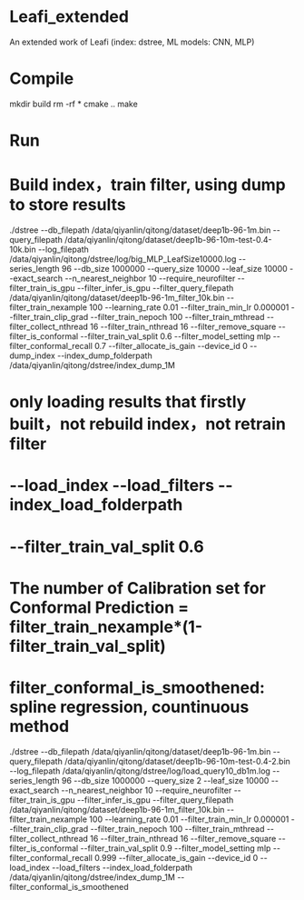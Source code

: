 # Leafi_extended
An extended work of Leafi (index: dstree, ML models: CNN, MLP)

# Compile
mkdir build
rm -rf *
cmake ..
make

# Run
#  Build index，train filter, using dump to store results
 ./dstree --db_filepath /data/qiyanlin/qitong/dataset/deep1b-96-1m.bin --query_filepath /data/qiyanlin/qitong/dataset/deep1b-96-10m-test-0.4-10k.bin --log_filepath /data/qiyanlin/qitong/dstree/log/big_MLP_LeafSize10000.log --series_length 96 --db_size 1000000 --query_size 10000 --leaf_size 10000 --exact_search --n_nearest_neighbor 10 --require_neurofilter --filter_train_is_gpu --filter_infer_is_gpu --filter_query_filepath /data/qiyanlin/qitong/dataset/deep1b-96-1m_filter_10k.bin --filter_train_nexample 100 --learning_rate 0.01 --filter_train_min_lr 0.000001 --filter_train_clip_grad --filter_train_nepoch 100 --filter_train_mthread --filter_collect_nthread 16 --filter_train_nthread 16 --filter_remove_square --filter_is_conformal --filter_train_val_split 0.6 --filter_model_setting mlp --filter_conformal_recall 0.7 --filter_allocate_is_gain --device_id 0 --dump_index --index_dump_folderpath /data/qiyanlin/qitong/dstree/index_dump_1M


# only loading results that firstly built，not rebuild index，not retrain filter
# --load_index --load_filters --index_load_folderpath
# --filter_train_val_split 0.6   
# The number of Calibration set for Conformal Prediction = filter_train_nexample*(1-filter_train_val_split)
# filter_conformal_is_smoothened: spline regression, countinuous method
./dstree --db_filepath /data/qiyanlin/qitong/dataset/deep1b-96-1m.bin --query_filepath /data/qiyanlin/qitong/dataset/deep1b-96-10m-test-0.4-2.bin --log_filepath /data/qiyanlin/qitong/dstree/log/load_query10_db1m.log --series_length 96 --db_size 1000000 --query_size 2 --leaf_size 10000 --exact_search --n_nearest_neighbor 10 --require_neurofilter --filter_train_is_gpu --filter_infer_is_gpu --filter_query_filepath /data/qiyanlin/qitong/dataset/deep1b-96-1m_filter_10k.bin --filter_train_nexample 100 --learning_rate 0.01 --filter_train_min_lr 0.000001 --filter_train_clip_grad --filter_train_nepoch 100 --filter_train_mthread --filter_collect_nthread 16 --filter_train_nthread 16 --filter_remove_square --filter_is_conformal --filter_train_val_split 0.9 --filter_model_setting mlp --filter_conformal_recall 0.999 --filter_allocate_is_gain --device_id 0 --load_index --load_filters --index_load_folderpath /data/qiyanlin/qitong/dstree/index_dump_1M --filter_conformal_is_smoothened

